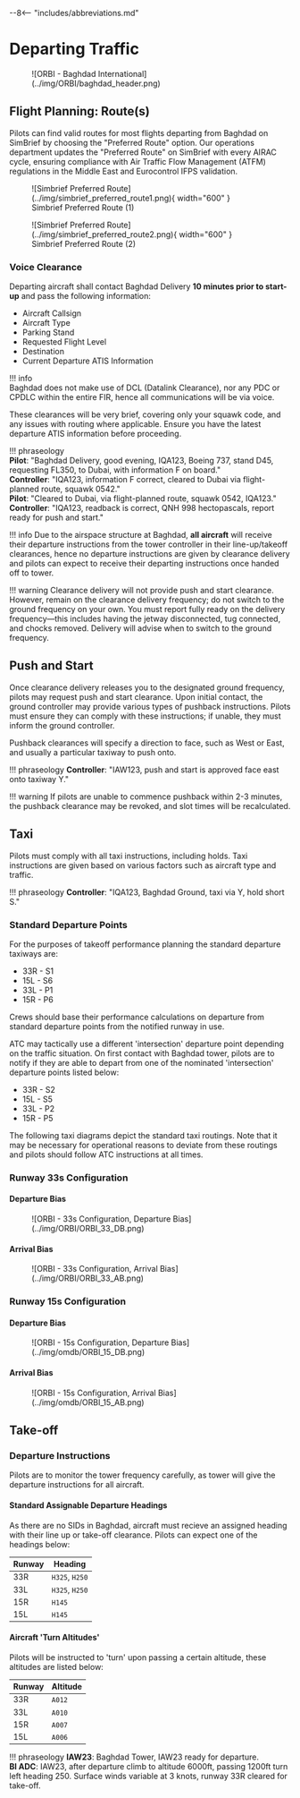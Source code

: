 
--8<-- "includes/abbreviations.md"

# Departing Traffic
<figure markdown>
![ORBI - Baghdad International](../img/ORBI/baghdad_header.png)
</figure>

## Flight Planning: Route(s)
Pilots can find valid routes for most flights departing from Baghdad on SimBrief by choosing the "Preferred Route" option. Our operations department updates the "Preferred Route" on SimBrief with every AIRAC cycle, ensuring compliance with Air Traffic Flow Management (ATFM) regulations in the Middle East and Eurocontrol IFPS validation.

<figure markdown>
![Simbrief Preferred Route](../img/simbrief_preferred_route1.png){ width="600" }
  <figcaption>Simbrief Preferred Route (1)</figcaption>
</figure>

<figure markdown>
![Simbrief Preferred Route](../img/simbrief_preferred_route2.png){ width="600" }
  <figcaption>Simbrief Preferred Route (2)</figcaption>
</figure>

### Voice Clearance
Departing aircraft shall contact Baghdad Delivery **10 minutes prior to start-up** and pass the following information:
<ul>
    <li>Aircraft Callsign</li>
    <li>Aircraft Type</li>
    <li>Parking Stand</li>
    <li>Requested Flight Level</li>
    <li>Destination</li>
    <li>Current Departure ATIS Information</li>
</ul>

!!! info  
    Baghdad does not make use of DCL (Datalink Clearance), nor any PDC or CPDLC within the entire FIR, hence all communications will be via voice.  

These clearances will be very brief, covering only your squawk code, and any issues with routing where applicable. Ensure you have the latest departure ATIS information before proceeding.

!!! phraseology   
    **Pilot**: "Baghdad Delivery, good evening, IQA123, Boeing 737, stand D45, requesting FL350, to Dubai, with information F on board."  
    **Controller**: "IQA123, information F correct, cleared to Dubai via flight-planned route,  squawk 0542."  
    **Pilot**: "Cleared to Dubai, via flight-planned route, squawk 0542, IQA123."  
    **Controller**: "IQA123, readback is correct, QNH 998 hectopascals, report ready for push and start."  

!!! info
    Due to the airspace structure at Baghdad, **all aircraft** will receive their departure instructions from the tower controller in their line-up/takeoff clearances, hence no departure instructions are given by clearance delivery and pilots can expect to receive their departing instructions once handed off to tower.

!!! warning
    Clearance delivery will not provide push and start clearance. However, remain on the clearance delivery frequency; do not switch to the ground frequency on your own. You must report fully ready on the delivery frequency—this includes having the jetway disconnected, tug connected, and chocks removed. Delivery will advise when to switch to the ground frequency.

## Push and Start
Once clearance delivery releases you to the designated ground frequency, pilots may request push and start clearance. Upon initial contact, the ground controller may provide various types of pushback instructions. Pilots must ensure they can comply with these instructions; if unable, they must inform the ground controller.

Pushback clearances will specify a direction to face, such as West or East, and usually a particular taxiway to push onto.

!!! phraseology
    **Controller**: "IAW123, push and start is approved face east onto taxiway Y."

!!! warning
    If pilots are unable to commence pushback within 2-3 minutes, the pushback clearance may be revoked, and slot times will be recalculated.

## Taxi
Pilots must comply with all taxi instructions, including holds. Taxi instructions are given based on various factors such as aircraft type and traffic.

!!! phraseology
    **Controller**: "IQA123, Baghdad Ground, taxi via Y, hold short S."

### Standard Departure Points
For the purposes of takeoff performance planning the standard departure taxiways are:

* 33R - S1
* 15L - S6
* 33L - P1
* 15R - P6

Crews should base their performance calculations on departure from standard departure points from the notified runway in use.

ATC may tactically use a different 'intersection' departure point depending on the traffic situation. On first contact with Baghdad tower, pilots are to notify if they are able to depart from one of the nominated 'intersection' departure points listed below:

* 33R - S2
* 15L - S5
* 33L - P2
* 15R - P5


The following taxi diagrams depict the standard taxi routings. Note that it may be necessary for operational reasons to deviate from these routings and pilots should follow ATC instructions at all times.

### Runway 33s Configuration
#### Departure Bias
<figure markdown>
![ORBI - 33s Configuration, Departure Bias](../img/ORBI/ORBI_33_DB.png)
</figure>

#### Arrival Bias
<figure markdown>
![ORBI - 33s Configuration, Arrival Bias](../img/ORBI/ORBI_33_AB.png)
</figure>

### Runway 15s Configuration
#### Departure Bias
<figure markdown>
![ORBI - 15s Configuration, Departure Bias](../img/omdb/ORBI_15_DB.png)
</figure>

#### Arrival Bias
<figure markdown>
![ORBI - 15s Configuration, Arrival Bias](../img/omdb/ORBI_15_AB.png)
</figure>

## Take-off
### Departure Instructions
Pilots are to monitor the tower frequency carefully, as tower will give the departure instructions for all aircraft.

#### Standard Assignable Departure Headings
As there are no SIDs in Baghdad, aircraft must recieve an assigned heading with their line up or take-off clearance. Pilots can expect one of the headings below:

| Runway | Heading |
| ------ | ------- |
| 33R | `H325`, `H250` |
| 33L | `H325`, `H250` |
| 15R | `H145` |
| 15L | `H145` |

#### Aircraft 'Turn Altitudes'
Pilots will be instructed to 'turn' upon passing a certain altitude, these altitudes are listed below:

| Runway | Altitude |
| ------ | -------- |
| 33R | `A012` |
| 33L | `A010` |
| 15R | `A007` |
| 15L | `A006` |

!!! phraseology
    **IAW23**: Baghdad Tower, IAW23 ready for departure.  
    **BI ADC**: IAW23, after departure climb to altitude 6000ft, passing 1200ft turn left heading 250. Surface winds variable at 3 knots, runway 33R cleared for take-off.

